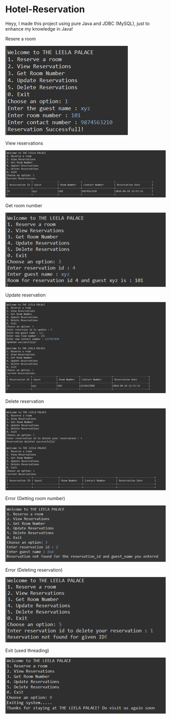 # Hotel-Reservation

Heyy, I made this project using pure Java and JDBC (MySQL), just to enhance my knowledge in Java!

Resere a room

![1](https://github.com/shahpranshu27/Hotel-Reservation/blob/main/Images_Hotel-Reservation/1.%20reserve.png)

View reservations

![2](https://github.com/shahpranshu27/Hotel-Reservation/blob/main/Images_Hotel-Reservation/2.%20view%20reservations.png)

Get room number

![3](https://github.com/shahpranshu27/Hotel-Reservation/blob/main/Images_Hotel-Reservation/3.%20get%20room%20number.png)

Update reservation

![4](https://github.com/shahpranshu27/Hotel-Reservation/blob/main/Images_Hotel-Reservation/4.%20update.png)

Delete reservation

![5](https://github.com/shahpranshu27/Hotel-Reservation/blob/main/Images_Hotel-Reservation/5.%20deletion.png)

Error (Getting room number)

![6](https://github.com/shahpranshu27/Hotel-Reservation/blob/main/Images_Hotel-Reservation/6.%20error%20of%20getting%20room%20number.png)

Error (Deleting reservation)

![7](https://github.com/shahpranshu27/Hotel-Reservation/blob/main/Images_Hotel-Reservation/7.%20error%20of%20deleting%20record.png)

Exit (used threading)

![8](https://github.com/shahpranshu27/Hotel-Reservation/blob/main/Images_Hotel-Reservation/0.%20exit.png)
